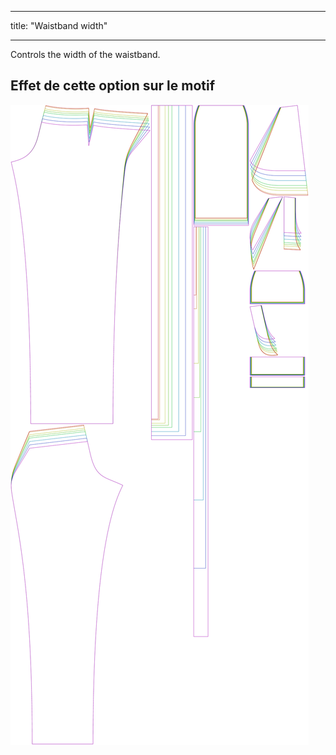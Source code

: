 - - -
title: "Waistband width"
- - -


Controls the width of the waistband.

## Effet de cette option sur le motif

![This image shows the effect of this option by superimposing several variants that have a different value for this option](charlie_waistbandwidth_sample.svg "Effect of this option on the pattern")
